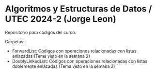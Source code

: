 # Algoritmos y Estructuras de Datos / UTEC 2024-2 (Jorge Leon)
Repositorio para códigos del curso. 

Carpetas:
- ForwardList: Códigos con operaciones relacionadas con listas enlazadas (Tema visto en la semana 2)
- DoublyLinkedList: Códigos con operaciones relacionadas con listas doblemente enlazadas (Tema visto en la semana 3)
